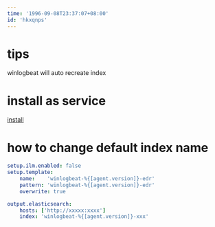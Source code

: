 ```yaml
---
time: '1996-09-08T23:37:07+08:00'
id: 'hkxqnps'
---
```


# tips
winlogbeat will auto recreate index
# install as service
[install](https://www.elastic.co/guide/en/beats/winlogbeat/current/winlogbeat-installation.html)

# how to change default index name
```yaml
setup.ilm.enabled: false
setup.template:
    name:    'winlogbeat-%{[agent.version]}-edr'
    pattern: 'winlogbeat-%{[agent.version]}-edr'
    overwrite: true

output.elasticsearch:
    hosts: ['http://xxxxx:xxxx']
    index: 'winlogbeat-%{[agent.version]}-xxx'
```